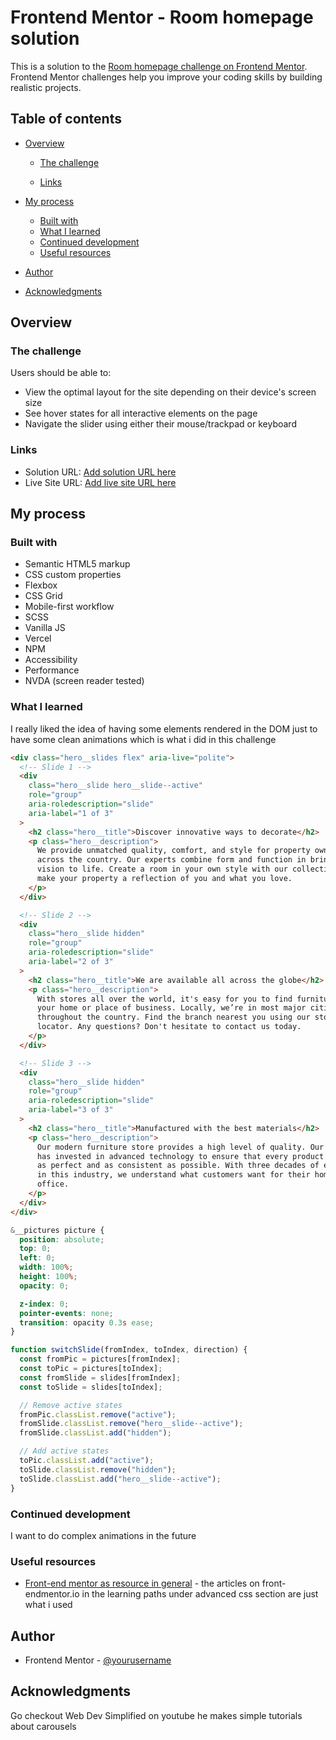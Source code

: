 # Frontend Mentor - Room homepage solution

This is a solution to the [Room homepage challenge on Frontend Mentor](https://www.frontendmentor.io/challenges/room-homepage-BtdBY_ENq). Frontend Mentor challenges help you improve your coding skills by building realistic projects.

## Table of contents

- [Overview](#overview)

  - [The challenge](#the-challenge)

  - [Links](#links)

- [My process](#my-process)
  - [Built with](#built-with)
  - [What I learned](#what-i-learned)
  - [Continued development](#continued-development)
  - [Useful resources](#useful-resources)
- [Author](#author)
- [Acknowledgments](#acknowledgments)

## Overview

### The challenge

Users should be able to:

- View the optimal layout for the site depending on their device's screen size
- See hover states for all interactive elements on the page
- Navigate the slider using either their mouse/trackpad or keyboard

### Links

- Solution URL: [Add solution URL here](https://your-solution-url.com)
- Live Site URL: [Add live site URL here](https://your-live-site-url.com)

## My process

### Built with

- Semantic HTML5 markup
- CSS custom properties
- Flexbox
- CSS Grid
- Mobile-first workflow
- SCSS
- Vanilla JS
- Vercel
- NPM
- Accessibility
- Performance
- NVDA (screen reader tested)

### What I learned

I really liked the idea of having some elements rendered in the DOM just to have some clean animations which is what i did in this challenge

```html
<div class="hero__slides flex" aria-live="polite">
  <!-- Slide 1 -->
  <div
    class="hero__slide hero__slide--active"
    role="group"
    aria-roledescription="slide"
    aria-label="1 of 3"
  >
    <h2 class="hero__title">Discover innovative ways to decorate</h2>
    <p class="hero__description">
      We provide unmatched quality, comfort, and style for property owners
      across the country. Our experts combine form and function in bringing your
      vision to life. Create a room in your own style with our collection and
      make your property a reflection of you and what you love.
    </p>
  </div>

  <!-- Slide 2 -->
  <div
    class="hero__slide hidden"
    role="group"
    aria-roledescription="slide"
    aria-label="2 of 3"
  >
    <h2 class="hero__title">We are available all across the globe</h2>
    <p class="hero__description">
      With stores all over the world, it's easy for you to find furniture for
      your home or place of business. Locally, we’re in most major cities
      throughout the country. Find the branch nearest you using our store
      locator. Any questions? Don't hesitate to contact us today.
    </p>
  </div>

  <!-- Slide 3 -->
  <div
    class="hero__slide hidden"
    role="group"
    aria-roledescription="slide"
    aria-label="3 of 3"
  >
    <h2 class="hero__title">Manufactured with the best materials</h2>
    <p class="hero__description">
      Our modern furniture store provides a high level of quality. Our company
      has invested in advanced technology to ensure that every product is made
      as perfect and as consistent as possible. With three decades of experience
      in this industry, we understand what customers want for their home and
      office.
    </p>
  </div>
</div>
```

```scss
&__pictures picture {
  position: absolute;
  top: 0;
  left: 0;
  width: 100%;
  height: 100%;
  opacity: 0;

  z-index: 0;
  pointer-events: none;
  transition: opacity 0.3s ease;
}
```

```js
function switchSlide(fromIndex, toIndex, direction) {
  const fromPic = pictures[fromIndex];
  const toPic = pictures[toIndex];
  const fromSlide = slides[fromIndex];
  const toSlide = slides[toIndex];

  // Remove active states
  fromPic.classList.remove("active");
  fromSlide.classList.remove("hero__slide--active");
  fromSlide.classList.add("hidden");

  // Add active states
  toPic.classList.add("active");
  toSlide.classList.remove("hidden");
  toSlide.classList.add("hero__slide--active");
}
```

### Continued development

I want to do complex animations in the future

### Useful resources

- [Front-end mentor as resource in general](https://www.frontendmentor.io/learning-paths/advanced-css-techniques-vdOtKjIC4V) - the articles on front-endmentor.io in the learning paths under advanced css section are just what i used

## Author

- Frontend Mentor - [@yourusername](https://www.frontendmentor.io/profile/PastaSus)

## Acknowledgments

Go checkout Web Dev Simplified on youtube he makes simple tutorials about carousels
